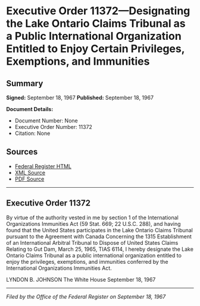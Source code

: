 # Executive Order 11372—Designating the Lake Ontario Claims Tribunal as a Public International Organization Entitled to Enjoy Certain Privileges, Exemptions, and Immunities

## Summary

**Signed:** September 18, 1967
**Published:** September 18, 1967

**Document Details:**
- Document Number: None
- Executive Order Number: 11372
- Citation: None

## Sources
- [Federal Register HTML](https://www.presidency.ucsb.edu/documents/executive-order-11372-designating-the-lake-ontario-claims-tribunal-public-international)
- [XML Source](None)
- [PDF Source](None)

---

## Executive Order 11372

By virtue of the authority vested in me by section 1 of the International Organizations Immunities Act (59 Stat. 669; 22 U.S.C. 288), and having found that the United States participates in the Lake Ontario Claims Tribunal pursuant to the Agreement with Canada Concerning the 1315
Establishment of an International Arbitral Tribunal to Dispose of United States Claims Relating to Gut Dam, March 25, 1965, TIAS 6114, I hereby designate the Lake Ontario Claims Tribunal as a public international organization entitled to enjoy the privileges, exemptions, and immunities conferred by the International Organizations Immunities Act.

LYNDON B. JOHNSON
The White House
September 18, 1967

---

*Filed by the Office of the Federal Register on September 18, 1967*
